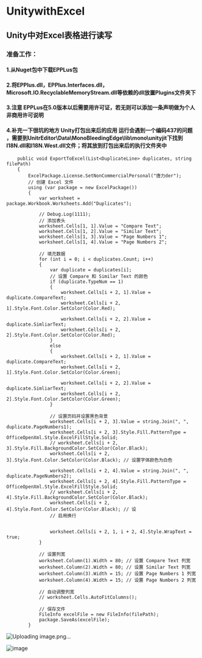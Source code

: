 # UnitywithExcel

## Unity中对Excel表格进行读写
### 准备工作：
#### 1.从Nuget包中下载EPPLus包
#### 2.将EPPlus.dll，EPPlus.Interfaces.dll，Microsoft.IO.RecyclableMemoryStream.dll等依赖的dll放置Plugins文件夹下
#### 3.注意 EPPLus在5.0版本以后需要用许可证，若无则可以添加一条声明做为个人非商用许可说明
#### 4.补充一下很坑的地方 Unity打包出来后的应用 运行会遇到一个编码437的问题 ，需要到UnitrEditor\Data\MonoBleedingEdge\lib\mono\unityjit下找到I18N.dll和I18N.West.dll文件；将其放到打包出来后的执行文件夹中 
        public void ExportToExcel(List<DuplicateLine> duplicates, string filePath)
        {
            ExcelPackage.License.SetNonCommercialPersonal("唐力der");
            // 创建 Excel 文件
            using (var package = new ExcelPackage())
            {
                var worksheet = package.Workbook.Worksheets.Add("Duplicates");
                
                // Debug.Log(1111);
                // 添加表头
                worksheet.Cells[1, 1].Value = "Compare Text";
                worksheet.Cells[1, 2].Value = "Similar Text";
                worksheet.Cells[1, 3].Value = "Page Numbers 1";
                worksheet.Cells[1, 4].Value = "Page Numbers 2";

                // 填充数据
                for (int i = 0; i < duplicates.Count; i++)
                {
                    var duplicate = duplicates[i];
                    // 设置 Compare 和 Similar Text 的颜色
                    if (duplicate.TypeNum == 1)
                    {
                        worksheet.Cells[i + 2, 1].Value = duplicate.CompareText;
                        worksheet.Cells[i + 2, 1].Style.Font.Color.SetColor(Color.Red);
                
                        worksheet.Cells[i + 2, 2].Value = duplicate.SimliarText;
                        worksheet.Cells[i + 2, 2].Style.Font.Color.SetColor(Color.Red);
                    }
                    else
                    {
                        worksheet.Cells[i + 2, 1].Value = duplicate.CompareText;
                        worksheet.Cells[i + 2, 1].Style.Font.Color.SetColor(Color.Green);
                
                        worksheet.Cells[i + 2, 2].Value = duplicate.SimliarText;
                        worksheet.Cells[i + 2, 2].Style.Font.Color.SetColor(Color.Green);
                    }

                    // 设置页码并设置黑色背景
                    worksheet.Cells[i + 2, 3].Value = string.Join(", ", duplicate.PageNumbers1);
                    worksheet.Cells[i + 2, 3].Style.Fill.PatternType = OfficeOpenXml.Style.ExcelFillStyle.Solid;
                    // worksheet.Cells[i + 2, 3].Style.Fill.BackgroundColor.SetColor(Color.Black);
                    worksheet.Cells[i + 2, 3].Style.Font.Color.SetColor(Color.Black); // 设置字体颜色为白色

                    worksheet.Cells[i + 2, 4].Value = string.Join(", ", duplicate.PageNumbers2);
                    worksheet.Cells[i + 2, 4].Style.Fill.PatternType = OfficeOpenXml.Style.ExcelFillStyle.Solid;
                    // worksheet.Cells[i + 2, 4].Style.Fill.BackgroundColor.SetColor(Color.Black);
                    worksheet.Cells[i + 2, 4].Style.Font.Color.SetColor(Color.Black); // 设
                    // 启用换行
                    
                
                    worksheet.Cells[i + 2, 1, i + 2, 4].Style.WrapText = true;
                }
                
                // 设置列宽
                worksheet.Column(1).Width = 80; // 设置 Compare Text 列宽
                worksheet.Column(2).Width = 80; // 设置 Similar Text 列宽
                worksheet.Column(3).Width = 15; // 设置 Page Numbers 1 列宽
                worksheet.Column(4).Width = 15; // 设置 Page Numbers 2 列宽

                // 自动调整列宽
                // worksheet.Cells.AutoFitColumns();
                
                // 保存文件
                FileInfo excelFile = new FileInfo(filePath);
                package.SaveAs(excelFile);
            }

![Uploading image.png…]()


![image](https://github.com/user-attachments/assets/231038ce-953e-4bd5-b721-34173022e779)
